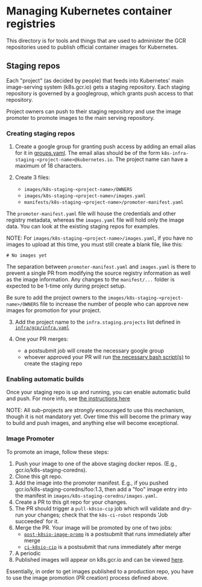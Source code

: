 # Managing Kubernetes container registries

This directory is for tools and things that are used to administer the GCR
repositories used to publish official container images for Kubernetes.

## Staging repos

Each "project" (as decided by people) that feeds into Kubernetes' main
image-serving system (k8s.gcr.io) gets a staging repository.  Each staging
repository is governed by a googlegroup, which grants push access to that
repository.

Project owners can push to their staging repository and use the image promoter
to promote images to the main serving repository.

### Creating staging repos

1. Create a google group for granting push access by adding an email
alias for it in [groups.yaml]. The email alias should be of the form
`k8s-infra-staging-<project-name>@kubernetes.io`. The project name
can have a maximum of 18 characters.

2. Create 3 files:
    - `images/k8s-staging-<project-name>/OWNERS`
    - `images/k8s-staging-<project-name>/images.yaml`
    - `manifests/k8s-staging-<project-name>/promoter-manifest.yaml`

The `promoter-manifest.yaml` file will house the credentials and other registry
metadata, whereas the `images.yaml` file will hold only the image data. You can
look at the existing staging repos for examples.

NOTE: For `images/k8s-staging-<project-name>/images.yaml`, if you have no images
to upload at this time, you must still create a blank file, like this:

```
# No images yet
```

The separation between `promoter-manifest.yaml` and `images.yaml` is there to
prevent a single PR from modifying the source registry information as well as
the image information. Any changes to the `manifest/...` folder is expected to
be 1-time only during project setup.

Be sure to add the project owners to the
`images/k8s-staging-<project-name>/OWNERS` file to increase the number of
people who can approve new images for promotion for your project.

3. Add the project name to the `infra.staging.projects` list defined in
   [`infra/gcp/infra.yaml`][infra.yaml]

4. One your PR merges:
    - a postsubmit job will create the necessary google group
    - whoever approved your PR will run [the necessary bash script(s)][staging-bash]
      to create the staging repo

### Enabling automatic builds

Once your staging repo is up and running, you can enable automatic build and
push.  For more info, see [the instructions here][image-pushing-readme]

NOTE: All sub-projects are *strongly* encouraged to use this mechanism, though
it is not mandatory yet.  Over time this will become the primary way to build
and push images, and anything else will become exceptional.

### Image Promoter

To promote an image, follow these steps:

1. Push your image to one of the above staging docker repos. (E.g.,
   gcr.io/k8s-staging-coredns).
1. Clone this git repo.
1. Add the image into the promoter manifest. E.g., if you pushed
   gcr.io/k8s-staging-coredns/foo:1.3, then add a "foo" image entry into the
   manifest in `images/k8s-staging-coredns/images.yaml`.
1. Create a PR to this git repo for your changes.
1. The PR should trigger a `pull-k8sio-cip` job which will validate and dry-run
   your changes; check that the `k8s-ci-robot` responds 'Job succeeded' for it.
1. Merge the PR. Your image will be promoted by one of two jobs:
   - [`post-k8sio-image-promo`][post-promo-job] is a postsubmit that runs immediately after merge
   - [`ci-k8sio-cip`][ci-promo-job] is a postsubmit that runs immediately after merge
1. A periodic 
1. Published images will appear on k8s.gcr.io and can be viewed [here](https://console.cloud.google.com/gcr/images/k8s-artifacts-prod).

Essentially, in order to get images published to a production repo, you have to
use the image promotion (PR creation) process defined above.

[image-pushing-readme]: https://git.k8s.io/test-infra/config/jobs/image-pushing/README.md
[groups.yaml]: /groups/groups.yaml
[infra.yaml]: /infra/gcp/infra.yaml
[staging-bash]: /infra/gcp/bash/ensure-staging-storage.sh
[vdf]: /k8s.gcr.io/Vanity-Domain-Flip.md
[post-promo-job]: https://testgrid.k8s.io/sig-release-releng-blocking#post-k8sio-image-promo
[ci-promo-job]: https://testgrid.k8s.io/sig-release-releng-blocking#ci-k8sio-image-promo
